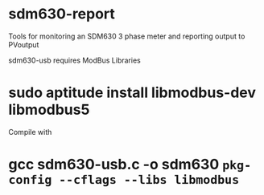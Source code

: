 # sdm630-report
Tools for monitoring an SDM630 3 phase meter and reporting output to PVoutput


sdm630-usb requires ModBus Libraries
# sudo aptitude install libmodbus-dev libmodbus5

Compile with
# gcc sdm630-usb.c -o sdm630 `pkg-config --cflags --libs libmodbus`


